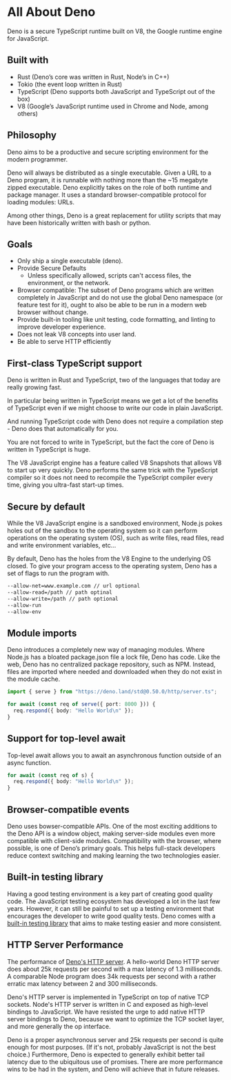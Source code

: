 # All About Deno

Deno is a secure TypeScript runtime built on V8, the Google runtime engine for JavaScript.

## Built with

- Rust (Deno’s core was written in Rust, Node’s in C++)
- Tokio (the event loop written in Rust)
- TypeScript (Deno supports both JavaScript and TypeScript out of the box)
- V8 (Google’s JavaScript runtime used in Chrome and Node, among others)

## Philosophy

Deno aims to be a productive and secure scripting environment for the modern programmer.

Deno will always be distributed as a single executable. Given a URL to a Deno program, it is runnable with nothing more than the ~15 megabyte zipped executable. Deno explicitly takes on the role of both runtime and package manager. It uses a standard browser-compatible protocol for loading modules: URLs.

Among other things, Deno is a great replacement for utility scripts that may have been historically written with bash or python.

## Goals

- Only ship a single executable (deno).
- Provide Secure Defaults
  - Unless specifically allowed, scripts can't access files, the environment, or the network.
- Browser compatible: The subset of Deno programs which are written completely in JavaScript and do not use the global Deno namespace (or feature test for it), ought to also be able to be run in a modern web browser without change.
- Provide built-in tooling like unit testing, code formatting, and linting to improve developer experience.
- Does not leak V8 concepts into user land.
- Be able to serve HTTP efficiently

## First-class TypeScript support

Deno is written in Rust and TypeScript, two of the languages that today are really growing fast.

In particular being written in TypeScript means we get a lot of the benefits of TypeScript even if we might choose to write our code in plain JavaScript.

And running TypeScript code with Deno does not require a compilation step - Deno does that automatically for you.

You are not forced to write in TypeScript, but the fact the core of Deno is written in TypeScript is huge.

The V8 JavaScript engine has a feature called V8 Snapshots that allows V8 to start up very quickly. Deno performs the same trick with the TypeScript compiler so it does not need to recompile the TypeScript compiler every time, giving you ultra-fast start-up times.

## Secure by default

While the V8 JavaScript engine is a sandboxed environment, Node.js pokes holes out of the sandbox to the operating system so it can perform operations on the operating system (OS), such as write files, read files, read and write environment variables, etc…

By default, Deno has the holes from the V8 Engine to the underlying OS closed. To give your program access to the operating system, Deno has a set of flags to run the program with.

```sh
--allow-net=www.example.com // url optional
--allow-read=/path // path optinal
--allow-write=/path // path optional
--allow-run
--allow-env
```

## Module imports

Deno introduces a completely new way of managing modules. Where Node.js has a bloated package.json file a lock file, Deno has code. Like the web, Deno has no centralized package repository, such as NPM. Instead, files are imported where needed and downloaded when they do not exist in the module cache.

```ts
import { serve } from "https://deno.land/std@0.50.0/http/server.ts";

for await (const req of serve({ port: 8000 })) {
  req.respond({ body: "Hello World\n" });
}
```

## Support for top-level await

Top-level await allows you to await an asynchronous function outside of an async function.

```ts
for await (const req of s) {
  req.respond({ body: "Hello World\n" });
}
```

## Browser-compatible events

Deno uses bowser-compatible APIs. One of the most exciting additions to the Deno API is a window object, making server-side modules even more compatible with client-side modules.
Compatibility with the browser, where possible, is one of Deno’s primary goals. This helps full-stack developers reduce context switching and making learning the two technologies easier.

## Built-in testing library

Having a good testing environment is a key part of creating good quality code. The JavaScript testing ecosystem has developed a lot in the last few years. However, it can still be painful to set up a testing environment that encourages the developer to write good quality tests.
Deno comes with a [built-in testing library](https://deno.land/std/testing) that aims to make testing easier and more consistent.

## HTTP Server Performance

The performance of [Deno's HTTP server](https://deno.land/benchmarks). A hello-world Deno HTTP server does about 25k requests per second with a max latency of 1.3 milliseconds. A comparable Node program does 34k requests per second with a rather erratic max latency between 2 and 300 milliseconds.

Deno's HTTP server is implemented in TypeScript on top of native TCP sockets. Node's HTTP server is written in C and exposed as high-level bindings to JavaScript. We have resisted the urge to add native HTTP server bindings to Deno, because we want to optimize the TCP socket layer, and more generally the op interface.

Deno is a proper asynchronous server and 25k requests per second is quite enough for most purposes. (If it's not, probably JavaScript is not the best choice.) Furthermore, Deno is expected to generally exhibit better tail latency due to the ubiquitous use of promises. There are more performance wins to be had in the system, and Deno will achieve that in future releases.
